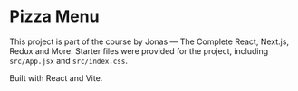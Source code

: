 # Pizza Menu

This project is part of the course by Jonas — The Complete React, Next.js, Redux and More. Starter files were provided for the project, including `src/App.jsx` and `src/index.css`.

Built with React and Vite.
